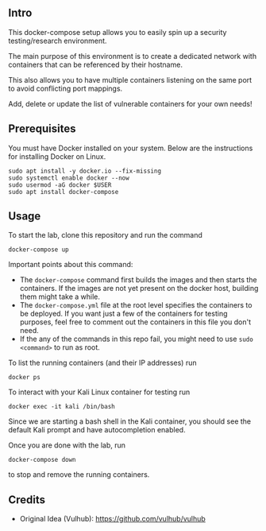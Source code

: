 ## Intro

This docker-compose setup allows you to easily spin up a security testing/research environment.

The main purpose of this environment is to create a dedicated network with containers that can be referenced by their hostname.

This also allows you to have multiple containers listening on the same port to avoid conflicting port mappings.

Add, delete or update the list of vulnerable containers for your own needs!


## Prerequisites

You must have Docker installed on your system. Below are the instructions for installing Docker on Linux.

```
sudo apt install -y docker.io --fix-missing
sudo systemctl enable docker --now
sudo usermod -aG docker $USER
sudo apt install docker-compose
```

## Usage

To start the lab, clone this repository and run the command

```
docker-compose up
```

Important points about this command:
- The `docker-compose` command first builds the images and then starts the containers. If the images are not yet present on the docker host, building them might take a while.
- The `docker-compose.yml` file at the root level specifies the containers to be deployed. If you want just a few of the containers for testing purposes, feel free to comment out the containers in this file you don't need.
- If the any of the commands in this repo fail, you might need to use `sudo <command>` to run as root.

To list the running containers (and their IP addresses) run

```
docker ps
```

To interact with your Kali Linux container for testing run

```
docker exec -it kali /bin/bash
```

Since we are starting a bash shell in the Kali container, you should see the default Kali prompt and have autocompletion enabled.

Once you are done with the lab, run 

```shell
docker-compose down
```

to stop and remove the running containers.

## Credits

- Original Idea (Vulhub): https://github.com/vulhub/vulhub

